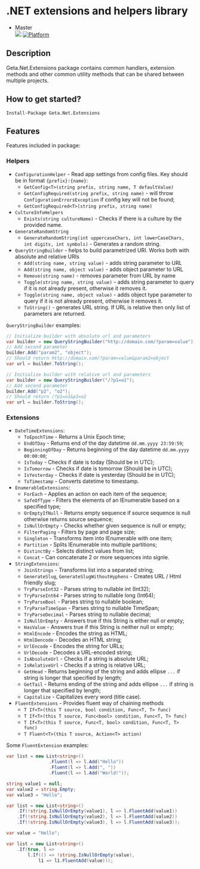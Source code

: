 
# .NET extensions and helpers library

* Master<br>
![](http://tc.geta.no/app/rest/builds/buildType:(id:GetaPackages_GetaNetExtensions_00ci),branch:master/statusIcon)
[![Platform](https://img.shields.io/badge/Platform-.NET%20Standard%202.0-blue.svg?style=flat)](https://docs.microsoft.com/en-us/dotnet/core/)

## Description
Geta.Net.Extensions package contains common handlers, extension methods and other common utility methods that can be shared between multiple projects.

## How to get started?
```
Install-Package Geta.Net.Extensions
```

## Features

Features included in package:
### Helpers

- `ConfigurationHelper` - Read app settings from config files. Key should be in format `{prefix}:{name}`:
  - `GetConfig<T>(string prefix, string name, T defaultValue)`
  - `GetConfigRequired(string prefix, string name)` - will throw `ConfigurationErrorsException` if config key will not be found;
  - `GetConfigRequired<T>(string prefix, string name)`
- `CultureInfoHelpers`
  - `Exists(string cultureName)` - Checks if there is a culture by the provided name.
- `GenerateRandomString`
  - `GenerateRandomString(int uppercaseChars, int lowerCaseChars, int digits, int symbols)` - Generates a random string.
- `QueryStringBuilder` - helps to build parametrized URI. Works both with absolute and relative URIs
  - `Add(string name, string value)` - adds string parameter to URL
  - `Add(string name, object value)` - adds object parameter to URL
  - `Remove(string name)` - removes parameter from URL by name
  - `Toggle(string name, string value)` - adds string parameter to query if it is not already present, otherwise it removes it.
  - `Toggle(string name, object value)` - adds object type parameter to query if it is not already present, otherwise it removes it.
  - `ToString()` - generates URL string. If URL is relative then only list of parameters are returned.

`QueryStringBuilder` examples:

```csharp
// Initialize builder with absolute url and parameters
var builder = new QueryStringBuilder("http://domain.com/?param=value");
// Add second parameter
builder.Add("param2", "object");
// Should return http://domain.com/?param=value&param2=object
var url = builder.ToString();
```
```csharp
// Initialize builder with relative url and parameters
var builder = new QueryStringBuilder("/?p1=o1");
// Add second parameter
builder.Add("p2", "o2");
// Should return /?p1=o1&p2=o2
var url = builder.ToString();
```

### Extensions
- `DateTimeExtensions`:
  - `ToEpochTime` - Returns a Unix Epoch time;
  - `EndOfDay` - Returns end of the day datetime `dd.mm.yyyy 23:59:59`;
  - `BeginningOfDay` - Returns beginning of the day datetime `dd.mm.yyyy 00:00:00`;
  - `IsToday` - Checks if date is today (Should be in UTC);
  - `IsTomorrow` - Checks if date is tomorrow (Should be in UTC);
  - `IsYesterday` - Checks if date is yesterday (Should be in UTC);
  - `ToTimestamp` - Converts datetime to timestamp.
- `EnumerableExtensions`:
  - `ForEach` - Applies an action on each item of the sequence;
  - `SafeOfType` - Filters the elements of an IEnumerable based on a specified type;
  - `OrEmptyIfNull` - Returns empty sequence if source sequence is null otherwise returns source sequence;
  - `IsNullOrEmpty` - Checks whether given sequence is null or empty;
  - `FilterPaging` - Filters by page and page size;
  - `Singleton` - Transforms item into IEnumerable with one item;
  - `Partition` - Splits IEnumerable into multiple partitions;
  - `DistinctBy` - Selects distinct values from list;
  - `Concat` - Can concatenate 2 or more sequences into signle.
- `StringExtensions`:
  - `JoinStrings` - Transforms list into a separated string;
  - `GenerateSlug`, `GenerateSlugWithoutHyphens` - Creates URL / Html friendly slug;
  - `TryParseInt32` - Parses string to nullable int (Int32);
  - `TryParseInt64` - Parses string to nullable long (Int64);
  - `TryParseBool` - Parses string to nullable boolean;
  - `TryParseTimeSpan` - Parses string to nullable TimeSpan;
  - `TryParseDecimal` - Parses string to nullable decimal;
  - `IsNullOrEmpty` - Answers true if this String is either null or empty;
  - `HasValue` - Answers true if this String is neither null or empty;
  - `HtmlEncode` - Encodes the string as HTML;
  - `HtmlDencode` - Decodes an HTML string;
  - `UrlEncode` - Encodes the string for URLs;
  - `UrlDecode` - Decodes a URL-encoded string;
  - `IsAbsoluteUrl` - Checks if a string is absolute URL;
  - `IsRelativeUrl` - Checks if a string is relative URL;
  - `GetHead` - Returns beginning of the string and adds ellipse `...` if string is longer that specified by length;
  - `GetTail` - Returns ending of the string and adds ellipse `...` if string is longer that specified by length;
  - `Capitalize` - Capitalizes every word (title case).
- `FluentExtensions` - Provides fluent way of chaining methods
    - `T If<T>(this T source, bool condition, Func<T, T> func)`
    - `T If<T>(this T source, Func<bool> condition, Func<T, T> func)`
    - `T If<T>(this T source, Func<T, bool> condition, Func<T, T> func)`
    - `T Fluent<T>(this T source, Action<T> action)`
   
Some `FluentExtension` examples:
```csharp  
var list = new List<string>()
                .Fluent(l => l.Add("Hello"))
                .Fluent(l => l.Add(", "))
                .Fluent(l => l.Add("World!")); 
```
```csharp  
string value1 = null;
var value2 = string.Empty;
var value3 = "Hello";

var list = new List<string>()
    .If(!string.IsNullOrEmpty(value1), l => l.FluentAdd(value1))
    .If(!string.IsNullOrEmpty(value2), l => l.FluentAdd(value2))
    .If(!string.IsNullOrEmpty(value3), l => l.FluentAdd(value3));
```
```csharp
var value = "Hello";

var list = new List<string>()
    .If(true, l =>
        l.If(() => !string.IsNullOrEmpty(value),
            l1 => l1.FluentAdd(value)));
```
